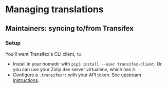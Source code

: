 # Managing translations

## Maintainers: syncing to/from Transifex

### Setup

You'll want Transifex's CLI client, `tx`.
* Install in your homedir with `pip3 install --user transifex-client`.  Or
  you can use your Zulip dev server virtualenv, which has it.
* Configure a `.transifexrc` with your API token.  See [upstream
  instructions](https://docs.transifex.com/client/client-configuration#transifexrc).

